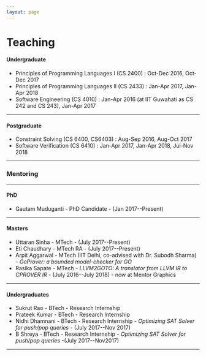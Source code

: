 ```yaml
---
layout: page
---
```


# Teaching

####  Undergraduate

* Principles of Programming Languages I (CS 2400) : Oct-Dec 2016, Oct-Dec 2017
* Principles of Programming Languages II (CS 2433) : Jan-Apr 2017, Jan-Apr 2018
* Software Engineering (CS 4010) : Jan-Apr 2016 (at IIT Guwahati as CS 242 and CS 243), Jan-Apr 2017 

---

#### Postgraduate

* Constraint Solving (CS 6400, CS6403) : Aug-Sep 2016, Aug-Oct 2017
* Software Verification (CS 6410) : Jan-Apr 2017, Jan-Apr 2018, Jul-Nov 2018

---

### Mentoring

---

#### PhD

* Gautam Muduganti - PhD Candidate - (Jan 2017--Present)

---

#### Masters

* Uttaran Sinha - MTech - (July 2017--Present)
* Eti Chaudhary - MTech RA - (July 2017--Present)
* Arpit Aggarwal - MTech (IIT Delhi, co-advised with Dr. Subodh Sharma) - _GoProver: a bounded model-checker for GO_ 
* Rasika Sapate - MTech - _LLVM2GOTO: A translator from LLVM IR to CPROVER IR_ - (July 2016--July 2018) - now at Mentor Graphics

---

#### Undergraduates

* Sukrut Rao - BTech - Research Internship 
* Prateek Kumar - BTech - Research Internship
* Nidhi Dhamnani - BTech - Research Internship - _Optimizing SAT Solver for push/pop queries_ - (July 2017--Nov 2017)
* B Shreya - BTech - Research Internship - _Optimizing SAT Solver for push/pop queries_ -(July 2017--Nov2017)

---
